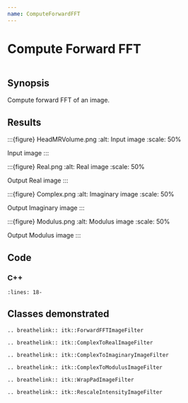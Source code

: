 ```yaml
---
name: ComputeForwardFFT
---
```


# Compute Forward FFT

```{index} single: ForwardFFTImageFilter single: ComplexToRealImageFilter single: ComplexToImaginaryImageFilter single: ComplexToModulusImageFilter single: RescaleIntensityImageFilter single: WrapPadImageFilter single: NumericTraits single: ImageFileReader single: ImageFileWriter
```

## Synopsis

Compute forward FFT of an image.

## Results

:::{figure} HeadMRVolume.png
:alt: Input image
:scale: 50%

Input image
:::

:::{figure} Real.png
:alt: Real image
:scale: 50%

Output Real image
:::

:::{figure} Complex.png
:alt: Imaginary image
:scale: 50%

Output Imaginary image
:::

:::{figure} Modulus.png
:alt: Modulus image
:scale: 50%

Output Modulus image
:::

## Code

### C++

```{literalinclude} Code.cxx
:lines: 18-
```

## Classes demonstrated

```{eval-rst}
.. breathelink:: itk::ForwardFFTImageFilter
```

```{eval-rst}
.. breathelink:: itk::ComplexToRealImageFilter
```

```{eval-rst}
.. breathelink:: itk::ComplexToImaginaryImageFilter
```

```{eval-rst}
.. breathelink:: itk::ComplexToModulusImageFilter
```

```{eval-rst}
.. breathelink:: itk::WrapPadImageFilter
```

```{eval-rst}
.. breathelink:: itk::RescaleIntensityImageFilter
```
